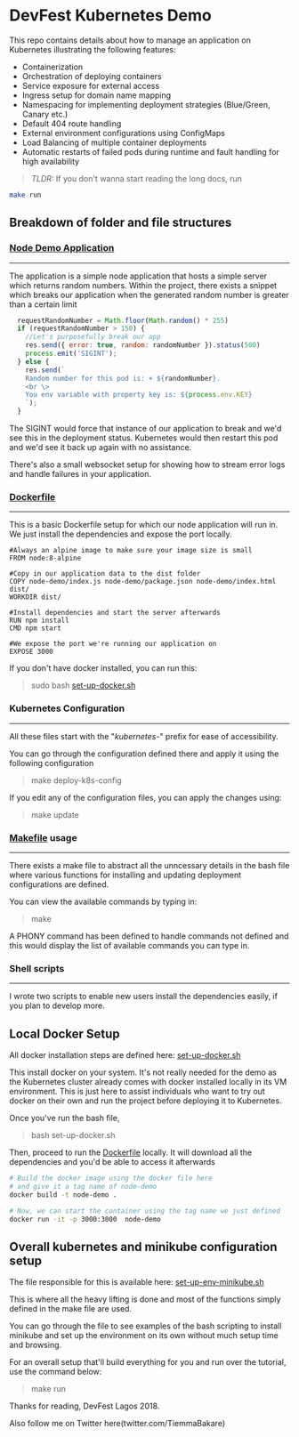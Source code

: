# DevFest Kubernetes Demo

This repo contains details about how to manage an application on Kubernetes illustrating the following features:
 - Containerization
 - Orchestration of deploying containers
 - Service exposure for external access
 - Ingress setup for domain name mapping
 - Namespacing for implementing deployment strategies (Blue/Green, Canary etc.)
 - Default 404 route handling 
 - External environment configurations using ConfigMaps
 - Load Balancing of multiple container deployments
 - Automatic restarts of failed pods during runtime and fault handling for high availability

 > *TLDR:* If you don't wanna start reading the long docs, run
 ```bash
make run
 ```


## Breakdown of folder and file structures


### [Node Demo Application](node-demo)
---

 The application is a simple node application that hosts a simple server which returns random numbers.
Within the project, there exists a snippet which breaks our application when the generated random number is greater than a certain limit

```javascript
  requestRandomNumber = Math.floor(Math.random() * 255)
  if (requestRandomNumber > 150) {
    //Let's purposefully break our app
    res.send({ error: true, random: randomNumber }).status(500)
    process.emit('SIGINT');
  } else {
    res.send(`
    Random number for this pod is: + ${randomNumber}. 
    <br \>
    You env variable with property key is: ${process.env.KEY}
    `);
  }
```

The SIGINT would force that instance of our application to break and we'd see this in the deployment status. Kubernetes would then restart this pod and we'd see it back up again with no assistance.

There's also a small websocket setup for showing how to stream error logs and handle failures in your application.


### [Dockerfile](Dockerfile)
---

This is a basic Dockerfile setup for which our node application will run in.
We just install the dependencies and expose the port locally.

```docker
#Always an alpine image to make sure your image size is small
FROM node:8-alpine

#Copy in our application data to the dist folder
COPY node-demo/index.js node-demo/package.json node-demo/index.html dist/
WORKDIR dist/

#Install dependencies and start the server afterwards
RUN npm install
CMD npm start

#We expose the port we're running our application on
EXPOSE 3000
```

If you don't have docker installed, you can run this:

> sudo bash [set-up-docker.sh](set-up-docker.sh)


### Kubernetes Configuration
---

 All these files start with the "*kubernetes-*" prefix for ease of accessibility.

You can go through the configuration defined there and apply it using the following configuration

> make deploy-k8s-config

If you edit any of the configuration files, you can apply the changes using:

> make update


### [Makefile](Makefile) usage
---

There exists a make file to abstract all the unncessary details in the bash file where various functions for installing and updating deployment configurations are defined.

You can view the available commands by typing in:
> make 

A PHONY command has been defined to handle commands not defined and this would display the list of available commands you can type in.  


### Shell scripts
---

I wrote two scripts to enable new users install the  dependencies easily, if you plan to develop more.

Local Docker Setup 
---
All docker installation steps are defined here: [set-up-docker.sh](set-up-docker.sh)

This install docker on your system. It's not really needed for the demo as the Kubernetes cluster already comes with docker installed locally in its VM environment. This is just here to assist individuals who want to try out docker on their own and run the project before deploying it to Kubernetes.

Once you've run the bash file, 

> bash set-up-docker.sh

Then, proceed to run the [Dockerfile](Dockerfile) locally. It will download all the dependencies and you'd be able to access it afterwards

```bash
# Build the docker image using the docker file here
# and give it a tag name of node-demo
docker build -t node-demo .

# Now, we can start the container using the tag name we just defined
docker run -it -p 3000:3000  node-demo
```


Overall kubernetes and minikube configuration setup 
---
The file responsible for this is available here:  [set-up-env-minikube.sh](set-up-env-minikube.sh)

This is where all the heavy lifting is done and most of the functions simply defined in the make file are used.

You can go through the file to see examples of the bash scripting to install minikube and set up the environment on its own without much setup time and browsing.


For an overall setup that'll build everything for you and run over the tutorial, use the command below:

> make run

Thanks for reading, DevFest Lagos 2018.

Also follow me on Twitter here(twitter.com/TiemmaBakare)
